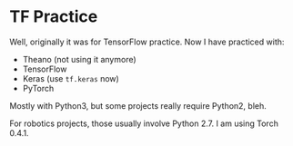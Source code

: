 # TF Practice

Well, originally it was for TensorFlow practice. Now I have practiced with:

- Theano (not using it anymore)
- TensorFlow
- Keras (use `tf.keras` now)
- PyTorch

Mostly with Python3, but some projects really require Python2, bleh.

For robotics projects, those usually involve Python 2.7. I am using Torch 0.4.1.
